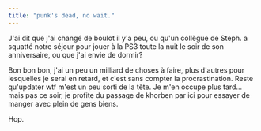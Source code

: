 ```yaml
---
title: "punk's dead, no wait."
---
```


J'ai dit que j'ai changé de boulot il y'a peu, ou qu'un collègue de Steph. a
squatté notre séjour pour jouer à la PS3 toute la nuit le soir de son
anniversaire, ou que j'ai envie de dormir?

Bon bon bon, j'ai un peu un milliard de choses à faire, plus d'autres pour
lesquelles je serai en retard, et c'est sans compter la procrastination. Reste
qu'updater wtf m'est un peu sorti de la tête. Je m'en occupe plus tard... mais
pas ce soir, je profite du passage de khorben par ici pour essayer de manger
avec plein de gens biens.

Hop.

